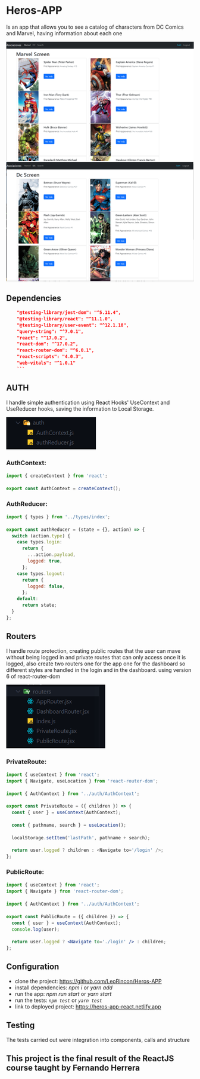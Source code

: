 # Heros-APP

Is an app that allows you to see a catalog of characters from DC Comics and Marvel, having information about each one

<img src="./public/assets/readme/image1.png" />
<img src="./public/assets/readme/image2.png" />

## Dependencies

````json
    "@testing-library/jest-dom": "^5.11.4",
    "@testing-library/react": "^11.1.0",
    "@testing-library/user-event": "^12.1.10",
    "query-string": "^7.0.1",
    "react": "^17.0.2",
    "react-dom": "^17.0.2",
    "react-router-dom": "^6.0.1",
    "react-scripts": "4.0.3",
    "web-vitals": "^1.0.1"
    ```
````

## AUTH

I handle simple authentication using React Hooks' UseContext and UseReducer hooks, saving the information to Local Storage.

<img src="./public/assets/readme/image6.png" />

### AuthContext:

```jsx
import { createContext } from 'react';

export const AuthContext = createContext();
```

### AuthReducer:

```jsx
import { types } from '../types/index';

export const authReducer = (state = {}, action) => {
  switch (action.type) {
    case types.login:
      return {
        ...action.payload,
        logged: true,
      };
    case types.logout:
      return {
        logged: false,
      };
    default:
      return state;
  }
};
```

## Routers

I handle route protection, creating public routes that the user can mave without being logged in and private routes that can only access once it is logged, also create two routers one for the app one for the dashboard so different styles are handled in the login and in the dashboard. using version 6 of react-router-dom

<img src="./public/assets/readme/image7.png" />

### PrivateRoute:

```jsx
import { useContext } from 'react';
import { Navigate, useLocation } from 'react-router-dom';

import { AuthContext } from '../auth/AuthContext';

export const PrivateRoute = ({ children }) => {
  const { user } = useContext(AuthContext);

  const { pathname, search } = useLocation();

  localStorage.setItem('lastPath', pathname + search);

  return user.logged ? children : <Navigate to='/login' />;
};
```

### PublicRoute:

```jsx
import { useContext } from 'react';
import { Navigate } from 'react-router-dom';

import { AuthContext } from '../auth/AuthContext';

export const PublicRoute = ({ children }) => {
  const { user } = useContext(AuthContext);
  console.log(user);

  return user.logged ? <Navigate to='./login' /> : children;
};
```

## Configuration

- clone the project: https://github.com/LeoRincon/Heros-APP
- install dependencies: _npm i_ or _yarn add_
- run the app: _npm run start_ or _yarn start_
- run the tests: _`npm test`_ or _`yarn test`_
- link to deployed project: https://heros-app-react.netlify.app

## Testing

The tests carried out were integration into components, calls and structure

## This project is the final result of the ReactJS course taught by Fernando Herrera
